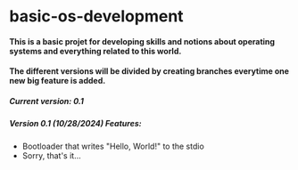 # basic-os-development

#### This is a basic projet for developing skills and notions about operating systems and everything related to this world.

#### The different versions will be divided by creating branches everytime one new big feature is added.

##### Current version: 0.1

##### Version 0.1 (10/28/2024) Features:

- Bootloader that writes "Hello, World!" to the stdio
- Sorry, that's it...

